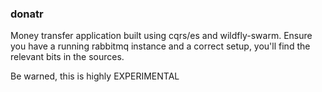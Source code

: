### donatr

Money transfer application built using cqrs/es and wildfly-swarm.
Ensure you have a running rabbitmq instance and a correct setup, you'll find the relevant bits in the sources.

Be warned, this is highly EXPERIMENTAL